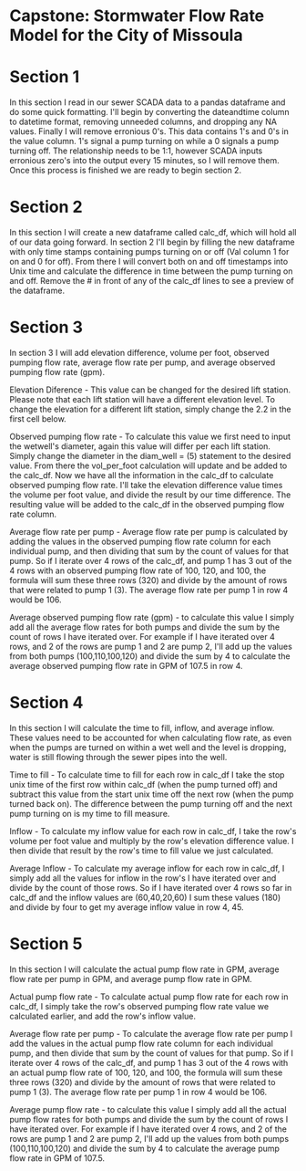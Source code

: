 # Capstone: Stormwater Flow Rate Model for the City of Missoula

# Section 1

In this section I read in our sewer SCADA data to a pandas dataframe and do some quick formatting. I'll begin by converting the dateandtime column to datetime format, removing unneeded columns, and dropping any NA values. Finally I will remove erronious 0's. This data contains 1's and 0's in the value column. 1's signal a pump turning on while a 0 signals a pump turning off. The relationship needs to be 1:1, however SCADA inputs erronious zero's into the output every 15 minutes, so I will remove them. Once this process is finished we are ready to begin section 2.

# Section 2

In this section I will create a new dataframe called calc_df, which will hold all of our data going forward. In section 2 I'll begin by filling the new dataframe with only time stamps containing pumps turning on or off (Val column 1 for on and 0 for off). From there I will convert both on and off timestamps into Unix time and calculate the difference in time between the pump turning on and off. Remove the # in front of any of the calc_df lines to see a preview of the dataframe.

# Section 3

In section 3 I will add elevation difference, volume per foot, observed pumping flow rate, average flow rate per pump, and average observed pumping flow rate (gpm).

Elevation Diference - This value can be changed for the desired lift station. Please note that each lift station will have a different elevation level. To change the elevation for a different lift station, simply change the 2.2 in the first cell below.

Observed pumping flow rate - To calculate this value we first need to input the wetwell's diameter, again this value will differ per each lift station. Simply change the diameter in the diam_well = (5) statement to the desired value. From there the vol_per_foot calculation will update and be added to the calc_df. Now we have all the information in the calc_df to calculate observed pumping flow rate. I'll take the elevation difference value times the volume per foot value, and divide the result by our time difference. The resulting value will be added to the calc_df in the observed pumping flow rate column.

Average flow rate per pump - Average flow rate per pump is calculated by adding the values in the observed pumping flow rate column for each individual pump, and then dividing that sum by the count of values for that pump. So if I iterate over 4 rows of the calc_df, and pump 1 has 3 out of the 4 rows with an observed pumping flow rate of 100, 120, and 100, the formula will sum these three rows (320) and divide by the amount of rows that were related to pump 1 (3). The average flow rate per pump 1 in row 4 would be 106.

Average observed pumping flow rate (gpm) - to calculate this value I simply add all the average flow rates for both pumps and divide the sum by the count of rows I have iterated over. For example if I have iterated over 4 rows, and 2 of the rows are pump 1 and 2 are pump 2, I'll add up the values from both pumps (100,110,100,120) and divide the sum by 4 to calculate the average observed pumping flow rate in GPM of 107.5 in row 4.

# Section 4

In this section I will calculate the time to fill, inflow, and average inflow. These values need to be accounted for when calculating flow rate, as even when the pumps are turned on within a wet well and the level is dropping, water is still flowing through the sewer pipes into the well.

Time to fill - To calculate time to fill for each row in calc_df I take the stop unix time of the first row within calc_df (when the pump turned off) and subtract this value from the start unix time off the next row (when the pump turned back on). The difference between the pump turning off and the next pump turning on is my time to fill measure.

Inflow - To calculate my inflow value for each row in calc_df, I take the row's volume per foot value and multiply by the row's elevation difference value. I then divide that result by the row's time to fill value we just calculated.

Average Inflow - To calculate my average inflow for each row in calc_df, I simply add all the values for inflow in the row's I have iterated over and divide by the count of those rows. So if I have iterated over 4 rows so far in calc_df and the inflow values are (60,40,20,60) I sum these values (180) and divide by four to get my average inflow value in row 4, 45.

# Section 5

In this section I will calculate the actual pump flow rate in GPM, average flow rate per pump in GPM, and average pump flow rate in GPM.

Actual pump flow rate - To calculate actual pump flow rate for each row in calc_df, I simply take the row's observed pumping flow rate value we calculated earlier, and add the row's inflow value.

Average flow rate per pump - To calculate the average flow rate per pump I add the values in the actual pump flow rate column for each individual pump, and then divide that sum by the count of values for that pump. So if I iterate over 4 rows of the calc_df, and pump 1 has 3 out of the 4 rows with an actual pump flow rate of 100, 120, and 100, the formula will sum these three rows (320) and divide by the amount of rows that were related to pump 1 (3). The average flow rate per pump 1 in row 4 would be 106.

Average pump flow rate - to calculate this value I simply add all the actual pump flow rates for both pumps and divide the sum by the count of rows I have iterated over. For example if I have iterated over 4 rows, and 2 of the rows are pump 1 and 2 are pump 2, I'll add up the values from both pumps (100,110,100,120) and divide the sum by 4 to calculate the average pump flow rate in GPM of 107.5.
